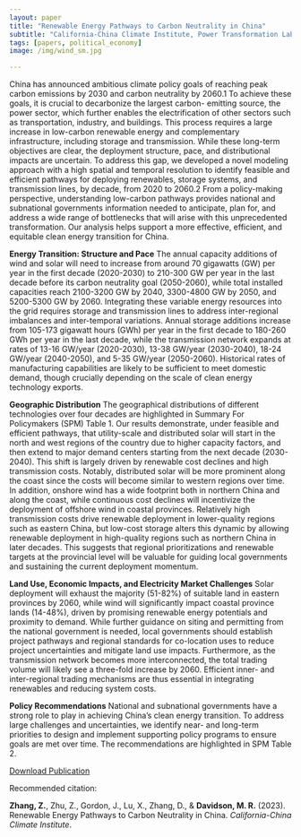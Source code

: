 ```yaml
---
layout: paper
title: "Renewable Energy Pathways to Carbon Neutrality in China"
subtitle: "California-China Climate Institute, Power Transformation Lab, Institute of Energy, Environment and Economy"
tags: [papers, political_economy]
image: /img/wind_sm.jpg

---
```


China has announced ambitious climate policy goals of reaching peak carbon emissions by 2030 and carbon neutrality by 2060.1 To achieve these goals, it is crucial to decarbonize the largest carbon- emitting source, the power sector, which further enables the electrification of other sectors such as transportation, industry, and buildings. This process requires a large increase in low-carbon renewable energy and complementary infrastructure, including storage and transmission. While these long-term objectives are clear, the deployment structure, pace, and distributional impacts are uncertain. To address this gap, we developed a novel modeling approach with a high spatial and temporal resolution to identify feasible and efficient pathways for deploying renewables, storage systems, and transmission lines, by decade, from 2020 to 2060.2 From a policy-making perspective, understanding low-carbon pathways provides national and subnational governments information needed to anticipate, plan for, and address a wide range of bottlenecks that will arise with this unprecedented transformation. Our analysis helps support a more effective, efficient, and equitable clean energy transition for China.

**Energy Transition: Structure and Pace**
The annual capacity additions of wind and solar will need to increase from around 70 gigawatts (GW) per year in the first decade (2020-2030) to 210-300 GW per year in the last decade before its carbon neutrality goal (2050-2060), while total installed capacities reach 2100-3200 GW by 2040, 3300-4800 GW by 2050, and 5200-5300 GW by 2060. Integrating these variable energy resources into the grid requires storage and transmission lines to address inter-regional imbalances and inter-temporal variations. Annual storage additions increase from 105-173 gigawatt hours (GWh) per year in the first decade to 180-260 GWh per year in the last decade, while the transmission network expands at rates of 13-16 GW/year (2020-2030), 13-38 GW/year (2030-2040), 18-24 GW/year (2040-2050), and 5-35 GW/year (2050-2060). Historical rates of manufacturing capabilities are likely to be sufficient to meet domestic demand, though crucially depending on the scale of clean energy technology exports.

**Geographic Distribution**
The geographical distributions of different technologies over four decades are highlighted in Summary For Policymakers (SPM) Table 1. Our results demonstrate, under feasible and efficient pathways, that utility-scale and distributed solar will start in the north and west regions of the country due to higher capacity factors, and then extend to major demand centers starting from the next decade (2030-2040). This shift is largely driven by renewable cost declines and high transmission costs. Notably, distributed solar will be more prominent along the coast since the costs will become similar to western regions over time. In addition, onshore wind has a wide footprint both in northern China and along the coast, while continuous cost declines will incentivize the deployment of offshore wind in coastal provinces. Relatively high transmission costs drive renewable deployment in lower-quality regions such as eastern China, but low-cost storage alters this dynamic by allowing renewable deployment in high-quality regions such as northern China in later decades. This suggests that regional prioritizations and renewable targets at the provincial level will be valuable for guiding local governments and sustaining the current deployment momentum.

**Land Use, Economic Impacts, and Electricity Market Challenges**
Solar deployment will exhaust the majority (51-82%) of suitable land in eastern provinces by 2060, while wind will significantly impact coastal province lands (14-48%), driven by promising renewable energy potentials and proximity to demand. While further guidance on siting and permitting from the national government is needed, local governments should establish project pathways and regional standards for co-location uses to reduce project uncertainties and mitigate land use impacts. Furthermore, as the transmission network becomes more interconnected, the total trading volume will likely see a three-fold increase by 2060. Efficient inner- and inter-regional trading mechanisms are thus essential in integrating renewables and reducing system costs.

**Policy Recommendations**
National and subnational governments have a strong role to play in achieving China’s clean energy transition. To address large challenges and uncertainties, we identify near- and long-term priorities to design and implement supporting policy programs to ensure goals are met over time. The recommendations are highlighted in SPM Table 2.

[Download Publication](https://ccci.berkeley.edu/sites/default/files/Renewable%20Energy%20Pathways%20to%20Carbon%20Neutrality%20in%20China%20May%202023.pdf)


Recommended citation:

**Zhang, Z.**, Zhu, Z., Gordon, J., Lu, X., Zhang, D., & **Davidson, M. R.** (2023). Renewable Energy Pathways to Carbon Neutrality in China. _California-China Climate Institute_.











